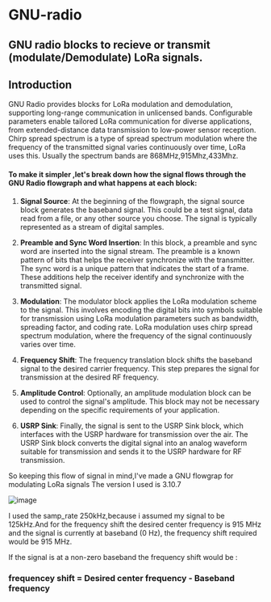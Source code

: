 # GNU-radio
## GNU radio blocks to recieve or transmit (modulate/Demodulate) LoRa signals.
## Introduction
GNU Radio provides blocks for LoRa modulation and demodulation, supporting long-range communication in unlicensed bands. Configurable parameters enable tailored LoRa communication for diverse applications, from extended-distance data transmission to low-power sensor reception.
Chirp spread spectrum is a type of spread spectrum modulation where the frequency of the transmitted signal varies continuously over time, LoRa uses this. Usually the spectrum bands are 868MHz,915Mhz,433Mhz.
#### To make it simpler ,let's break down how the signal flows through the GNU Radio flowgraph and what happens at each block:


1.  **Signal Source**: At the beginning of the flowgraph, the signal source block generates the baseband signal. This could be a test signal, data read from a file, or any other source you choose. The signal is typically represented as a stream of digital samples.
    
2.  **Preamble and Sync Word Insertion**: In this block, a preamble and sync word are inserted into the signal stream. The preamble is a known pattern of bits that helps the receiver synchronize with the transmitter. The sync word is a unique pattern that indicates the start of a frame. These additions help the receiver identify and synchronize with the transmitted signal.
    
3.  **Modulation**: The modulator block applies the LoRa modulation scheme to the signal. This involves encoding the digital bits into symbols suitable for transmission using LoRa modulation parameters such as bandwidth, spreading factor, and coding rate. LoRa modulation uses chirp spread spectrum modulation, where the frequency of the signal continuously varies over time.
    
4.  **Frequency Shift**: The frequency translation block shifts the baseband signal to the desired carrier frequency. This step prepares the signal for transmission at the desired RF frequency.
    
5.  **Amplitude Control**: Optionally, an amplitude modulation block can be used to control the signal's amplitude. This block may not be necessary depending on the specific requirements of your application.
    
6.  **USRP Sink**: Finally, the signal is sent to the USRP Sink block, which interfaces with the USRP hardware for transmission over the air. The USRP Sink block converts the digital signal into an analog waveform suitable for transmission and sends it to the USRP hardware for RF transmission.

   
So keeping this flow of signal in mind,I've made a GNU flowgrap for modulating LoRa signals
The version I used is 3.10.7

![image](https://github.com/Ritikakdr/GNU-radio/assets/116477443/a64bf525-35dc-4448-978e-288692457fe7)

I used the samp_rate 250kHz,because i assumed my signal to be 125kHz.And for the frequency shift the desired center frequency is 915 MHz and the signal is currently at baseband (0 Hz), the frequency shift required would be 915 MHz. 


If the signal is at a non-zero baseband the frequency shift would be :

### frequencey shift = Desired center frequency - Baseband frequency
